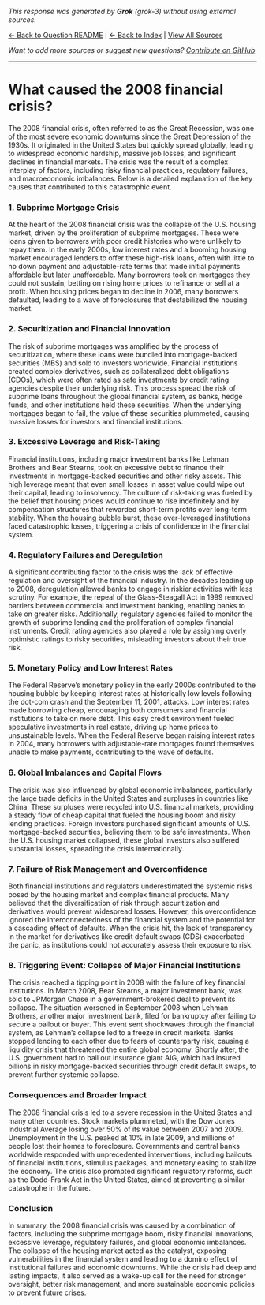 <!-- 
Generated by: grok
Model: grok-3
Prompt type: default
Generated at: 2025-06-12T20:11:12.907412
-->

*This response was generated by **Grok** (grok-3) without using external sources.*

[← Back to Question README](README.md) | [← Back to Index](../README.md) | [View All Sources](../allsources.md)

*Want to add more sources or suggest new questions? [Contribute on GitHub](https://github.com/justinwest/SuggestedSources)*

---

# What caused the 2008 financial crisis?

The 2008 financial crisis, often referred to as the Great Recession, was one of the most severe economic downturns since the Great Depression of the 1930s. It originated in the United States but quickly spread globally, leading to widespread economic hardship, massive job losses, and significant declines in financial markets. The crisis was the result of a complex interplay of factors, including risky financial practices, regulatory failures, and macroeconomic imbalances. Below is a detailed explanation of the key causes that contributed to this catastrophic event.

### 1. **Subprime Mortgage Crisis**
At the heart of the 2008 financial crisis was the collapse of the U.S. housing market, driven by the proliferation of subprime mortgages. These were loans given to borrowers with poor credit histories who were unlikely to repay them. In the early 2000s, low interest rates and a booming housing market encouraged lenders to offer these high-risk loans, often with little to no down payment and adjustable-rate terms that made initial payments affordable but later unaffordable. Many borrowers took on mortgages they could not sustain, betting on rising home prices to refinance or sell at a profit. When housing prices began to decline in 2006, many borrowers defaulted, leading to a wave of foreclosures that destabilized the housing market.

### 2. **Securitization and Financial Innovation**
The risk of subprime mortgages was amplified by the process of securitization, where these loans were bundled into mortgage-backed securities (MBS) and sold to investors worldwide. Financial institutions created complex derivatives, such as collateralized debt obligations (CDOs), which were often rated as safe investments by credit rating agencies despite their underlying risk. This process spread the risk of subprime loans throughout the global financial system, as banks, hedge funds, and other institutions held these securities. When the underlying mortgages began to fail, the value of these securities plummeted, causing massive losses for investors and financial institutions.

### 3. **Excessive Leverage and Risk-Taking**
Financial institutions, including major investment banks like Lehman Brothers and Bear Stearns, took on excessive debt to finance their investments in mortgage-backed securities and other risky assets. This high leverage meant that even small losses in asset value could wipe out their capital, leading to insolvency. The culture of risk-taking was fueled by the belief that housing prices would continue to rise indefinitely and by compensation structures that rewarded short-term profits over long-term stability. When the housing bubble burst, these over-leveraged institutions faced catastrophic losses, triggering a crisis of confidence in the financial system.

### 4. **Regulatory Failures and Deregulation**
A significant contributing factor to the crisis was the lack of effective regulation and oversight of the financial industry. In the decades leading up to 2008, deregulation allowed banks to engage in riskier activities with less scrutiny. For example, the repeal of the Glass-Steagall Act in 1999 removed barriers between commercial and investment banking, enabling banks to take on greater risks. Additionally, regulatory agencies failed to monitor the growth of subprime lending and the proliferation of complex financial instruments. Credit rating agencies also played a role by assigning overly optimistic ratings to risky securities, misleading investors about their true risk.

### 5. **Monetary Policy and Low Interest Rates**
The Federal Reserve’s monetary policy in the early 2000s contributed to the housing bubble by keeping interest rates at historically low levels following the dot-com crash and the September 11, 2001, attacks. Low interest rates made borrowing cheap, encouraging both consumers and financial institutions to take on more debt. This easy credit environment fueled speculative investments in real estate, driving up home prices to unsustainable levels. When the Federal Reserve began raising interest rates in 2004, many borrowers with adjustable-rate mortgages found themselves unable to make payments, contributing to the wave of defaults.

### 6. **Global Imbalances and Capital Flows**
The crisis was also influenced by global economic imbalances, particularly the large trade deficits in the United States and surpluses in countries like China. These surpluses were recycled into U.S. financial markets, providing a steady flow of cheap capital that fueled the housing boom and risky lending practices. Foreign investors purchased significant amounts of U.S. mortgage-backed securities, believing them to be safe investments. When the U.S. housing market collapsed, these global investors also suffered substantial losses, spreading the crisis internationally.

### 7. **Failure of Risk Management and Overconfidence**
Both financial institutions and regulators underestimated the systemic risks posed by the housing market and complex financial products. Many believed that the diversification of risk through securitization and derivatives would prevent widespread losses. However, this overconfidence ignored the interconnectedness of the financial system and the potential for a cascading effect of defaults. When the crisis hit, the lack of transparency in the market for derivatives like credit default swaps (CDS) exacerbated the panic, as institutions could not accurately assess their exposure to risk.

### 8. **Triggering Event: Collapse of Major Financial Institutions**
The crisis reached a tipping point in 2008 with the failure of key financial institutions. In March 2008, Bear Stearns, a major investment bank, was sold to JPMorgan Chase in a government-brokered deal to prevent its collapse. The situation worsened in September 2008 when Lehman Brothers, another major investment bank, filed for bankruptcy after failing to secure a bailout or buyer. This event sent shockwaves through the financial system, as Lehman’s collapse led to a freeze in credit markets. Banks stopped lending to each other due to fears of counterparty risk, causing a liquidity crisis that threatened the entire global economy. Shortly after, the U.S. government had to bail out insurance giant AIG, which had insured billions in risky mortgage-backed securities through credit default swaps, to prevent further systemic collapse.

### Consequences and Broader Impact
The 2008 financial crisis led to a severe recession in the United States and many other countries. Stock markets plummeted, with the Dow Jones Industrial Average losing over 50% of its value between 2007 and 2009. Unemployment in the U.S. peaked at 10% in late 2009, and millions of people lost their homes to foreclosure. Governments and central banks worldwide responded with unprecedented interventions, including bailouts of financial institutions, stimulus packages, and monetary easing to stabilize the economy. The crisis also prompted significant regulatory reforms, such as the Dodd-Frank Act in the United States, aimed at preventing a similar catastrophe in the future.

### Conclusion
In summary, the 2008 financial crisis was caused by a combination of factors, including the subprime mortgage boom, risky financial innovations, excessive leverage, regulatory failures, and global economic imbalances. The collapse of the housing market acted as the catalyst, exposing vulnerabilities in the financial system and leading to a domino effect of institutional failures and economic downturns. While the crisis had deep and lasting impacts, it also served as a wake-up call for the need for stronger oversight, better risk management, and more sustainable economic policies to prevent future crises.